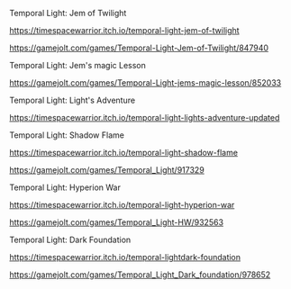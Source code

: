 Temporal Light: Jem of Twilight

https://timespacewarrior.itch.io/temporal-light-jem-of-twilight

https://gamejolt.com/games/Temporal-Light-Jem-of-Twilight/847940

Temporal Light: Jem's magic Lesson

https://gamejolt.com/games/Temporal-Light-jems-magic-lesson/852033

Temporal Light: Light's Adventure

https://timespacewarrior.itch.io/temporal-light-lights-adventure-updated

Temporal Light: Shadow Flame

https://timespacewarrior.itch.io/temporal-light-shadow-flame

https://gamejolt.com/games/Temporal_Light/917329

Temporal Light: Hyperion War

https://timespacewarrior.itch.io/temporal-light-hyperion-war

https://gamejolt.com/games/Temporal_Light-HW/932563

Temporal Light: Dark Foundation

https://timespacewarrior.itch.io/temporal-lightdark-foundation

https://gamejolt.com/games/Temporal_Light_Dark_foundation/978652